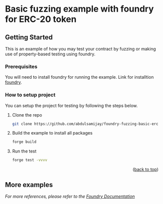 # Basic fuzzing example with foundry for ERC-20 token

## Getting Started

This is an example of how you may test your contract by fuzzing or making use of property-based testing using foundry.

### Prerequisites

You will need to install foundry for running the example. Link for installtion [foundry](https://github.com/foundry-rs/foundry).

### How to setup project

You can setup the project for testing by following the steps below.

1. Clone the repo
   ```sh
   git clone https://github.com/abdulsamijay/foundry-fuzzing-basic-erc20.git
   ```
2. Build the example to install all packages
   ```sh
   forge build
   ```
3. Run the test
   ```sh
   forge test -vvvv
   ```

<p align="right">(<a href="#top">back to top</a>)</p>



<!-- USAGE EXAMPLES -->
## More examples

_For more references, please refer to the [Foundry Documentation](https://book.getfoundry.sh/)_
